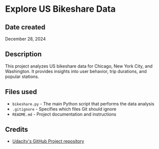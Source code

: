 # Explore US Bikeshare Data

## Date created

December 28, 2024

## Description

This project analyzes US bikeshare data for Chicago, New York City, and Washington. It provides insights into user behavior, trip durations, and popular stations.

## Files used

-   `bikeshare.py` - The main Python script that performs the data analysis
-   `.gitignore` - Specifies which files Git should ignore
-   `README.md` - Project documentation and instructions

## Credits

-   [Udacity's GitHub Project repository](https://github.com/udacity/pdsnd_github)
